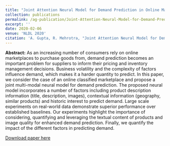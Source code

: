 ```yaml
---
title: "Joint Attention Neural Model for Demand Prediction in Online Marketplaces"
collection: publications
permalink: /ag-publication/Joint-Attention-Neural-Model-for-Demand-Prediction-in-Online-Marketplaces
excerpt: ''
date: 2020-02-06
venue: 'NLDL 2020'
citation: 'A. Gupta, R. Mehrotra, "Joint Attention Neural Model for Demand Prediction in Online Marketplaces," 2020 NLDL'
---
```


**Abstract:** As an increasing number of consumers rely on online marketplaces to purchase goods from, demand prediction becomes an important problem for suppliers to inform their pricing and inventory management decisions. Business volatility and the complexity of factors influence demand, which  makes it a harder quantity to predict. In this paper, we consider the case of an online classified marketplace and propose a joint multi-modal neural model for demand  prediction. The proposed neural model incorporates a number of factors including product description information (title, description, images), contextual information (geography, similar products) and historic interest to predict demand. Large scale experiments on real-world data demonstrate superior performance over established baselines. Our experiments highlight the importance of considering, quantifying and leveraging the textual content of products and image quality for enhanced demand prediction. Finally, we quantify the impact of the different factors in predicting demand.

[Download paper here](https://septentrio.uit.no/index.php/nldl/article/view/5170/5085)


